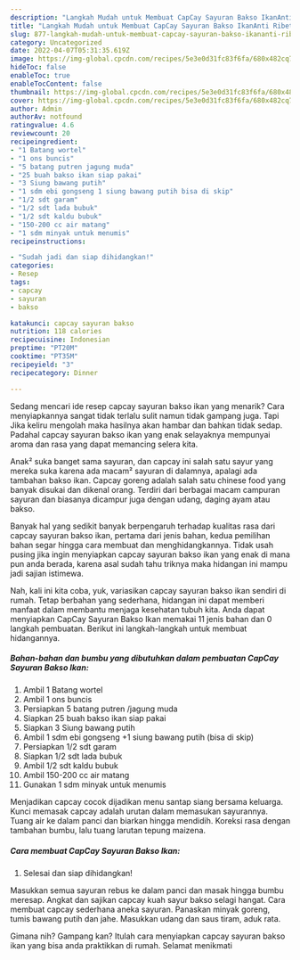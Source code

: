 ```yaml
---
description: "Langkah Mudah untuk Membuat CapCay Sayuran Bakso IkanAnti Ribet"
title: "Langkah Mudah untuk Membuat CapCay Sayuran Bakso IkanAnti Ribet"
slug: 877-langkah-mudah-untuk-membuat-capcay-sayuran-bakso-ikananti-ribet
category: Uncategorized
date: 2022-04-07T05:31:35.619Z
image: https://img-global.cpcdn.com/recipes/5e3e0d31fc83f6fa/680x482cq70/capcay-sayuran-bakso-ikan-foto-resep-utama.jpg
hideToc: false
enableToc: true
enableTocContent: false
thumbnail: https://img-global.cpcdn.com/recipes/5e3e0d31fc83f6fa/680x482cq70/capcay-sayuran-bakso-ikan-foto-resep-utama.jpg
cover: https://img-global.cpcdn.com/recipes/5e3e0d31fc83f6fa/680x482cq70/capcay-sayuran-bakso-ikan-foto-resep-utama.jpg
author: Admin
authorAv: notfound
ratingvalue: 4.6
reviewcount: 20
recipeingredient:
- "1 Batang wortel"
- "1 ons buncis"
- "5 batang putren jagung muda"
- "25 buah bakso ikan siap pakai"
- "3 Siung bawang putih"
- "1 sdm ebi gongseng 1 siung bawang putih bisa di skip"
- "1/2 sdt garam"
- "1/2 sdt lada bubuk"
- "1/2 sdt kaldu bubuk"
- "150-200 cc air matang"
- "1 sdm minyak untuk menumis"
recipeinstructions:

- "Sudah jadi dan siap dihidangkan!"
categories:
- Resep
tags:
- capcay
- sayuran
- bakso

katakunci: capcay sayuran bakso 
nutrition: 118 calories
recipecuisine: Indonesian
preptime: "PT20M"
cooktime: "PT35M"
recipeyield: "3"
recipecategory: Dinner

---
```



Sedang mencari ide resep capcay sayuran bakso ikan yang menarik? Cara menyiapkannya sangat tidak terlalu sulit namun tidak gampang juga. Tapi Jika keliru mengolah maka hasilnya akan hambar dan bahkan tidak sedap. Padahal capcay sayuran bakso ikan yang enak selayaknya mempunyai aroma dan rasa yang dapat memancing selera kita.


Anak² suka banget sama sayuran, dan capcay ini salah satu sayur yang mereka suka karena ada macam² sayuran di dalamnya, apalagi ada tambahan bakso ikan. Capcay goreng adalah salah satu chinese food yang banyak disukai dan dikenal orang. Terdiri dari berbagai macam campuran sayuran dan biasanya dicampur juga dengan udang, daging ayam atau bakso.

Banyak hal yang sedikit banyak berpengaruh terhadap kualitas rasa dari capcay sayuran bakso ikan, pertama dari jenis bahan, kedua pemilihan bahan segar hingga cara membuat dan menghidangkannya. Tidak usah pusing jika ingin menyiapkan capcay sayuran bakso ikan yang enak di mana pun anda berada, karena asal sudah tahu triknya maka hidangan ini mampu jadi sajian istimewa.


Nah, kali ini kita coba, yuk, variasikan capcay sayuran bakso ikan sendiri di rumah. Tetap berbahan yang sederhana, hidangan ini dapat memberi manfaat dalam membantu menjaga kesehatan tubuh kita. Anda dapat menyiapkan CapCay Sayuran Bakso Ikan memakai 11 jenis bahan dan 0 langkah pembuatan. Berikut ini langkah-langkah untuk membuat hidangannya.

<!--inarticleads1-->

##### Bahan-bahan dan bumbu yang dibutuhkan dalam pembuatan CapCay Sayuran Bakso Ikan:

1. Ambil 1 Batang wortel
1. Ambil 1 ons buncis
1. Persiapkan 5 batang putren /jagung muda
1. Siapkan 25 buah bakso ikan siap pakai
1. Siapkan 3 Siung bawang putih
1. Ambil 1 sdm ebi gongseng +1 siung bawang putih (bisa di skip)
1. Persiapkan 1/2 sdt garam
1. Siapkan 1/2 sdt lada bubuk
1. Ambil 1/2 sdt kaldu bubuk
1. Ambil 150-200 cc air matang
1. Gunakan 1 sdm minyak untuk menumis


Menjadikan capcay cocok dijadikan menu santap siang bersama keluarga. Kunci memasak capcay adalah urutan dalam memasukan sayurannya. Tuang air ke dalam panci dan biarkan hingga mendidih. Koreksi rasa dengan tambahan bumbu, lalu tuang larutan tepung maizena. 

<!--inarticleads2-->

##### Cara membuat CapCay Sayuran Bakso Ikan:


1. Selesai dan siap dihidangkan!

Masukkan semua sayuran rebus ke dalam panci dan masak hingga bumbu meresap. Angkat dan sajikan capcay kuah sayur bakso selagi hangat. Cara membuat capcay sederhana aneka sayuran. Panaskan minyak goreng, tumis bawang putih dan jahe. Masukkan udang dan saus tiram, aduk rata. 

Gimana nih? Gampang kan? Itulah cara menyiapkan capcay sayuran bakso ikan yang bisa anda praktikkan di rumah. Selamat menikmati
